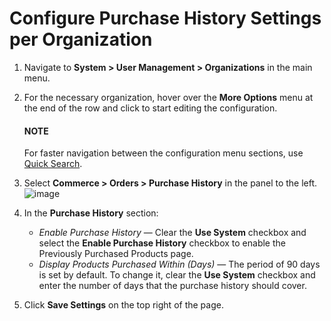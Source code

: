 <a id="sys-commerce-orders-previously-purchased-org"></a>

# Configure Purchase History Settings per Organization

1. Navigate to **System > User Management > Organizations** in the main menu.
2. For the necessary organization, hover over the <i class="fa fa-ellipsis-h fa-lg" aria-hidden="true"></i> **More Options** menu at the end of the row and click <i class="fas fa-cog" aria-hidden="true"></i> to start editing the configuration.

   #### NOTE
   For faster navigation between the configuration menu sections, use [Quick Search](../../../../../configuration/quick-search.md#user-guide-system-configuration-quick-search).
3. Select **Commerce > Orders > Purchase History** in the panel to the left.
   ![image](user/img/system/user_management/org_configuration/orders/PreviouslyPurchasedOrg.png)
4. In the **Purchase History** section:
   * *Enable Purchase History* — Clear the **Use System** checkbox and select the **Enable Purchase History** checkbox to enable the Previously Purchased Products page.
   * *Display Products Purchased Within (Days)* — The period of 90 days is set by default. To change it, clear the **Use System** checkbox and enter the number of days that the purchase history should cover.
5. Click **Save Settings** on the top right of the page.

<!-- finish -->
<!-- fa-bars = fa-navicon -->
<!-- Ic Tiles is used as Set As Default in saved views, and as tiles in display layout options -->
<!-- IcPencil refers to Rename in Commerce and Inline Editing in CRM -->
<!-- Check mark in the square. -->
<!-- SortDesc is also used as drop-down arrow -->
<!-- A -->
<!-- B -->
<!-- C -->
<!-- D -->
<!-- E -->
<!-- F -->
<!-- G -->
<!-- H -->
<!-- I -->
<!-- L -->
<!-- M -->
<!-- P -->
<!-- R -->
<!-- S -->
<!-- T -->
<!-- U -->
<!-- Z -->

